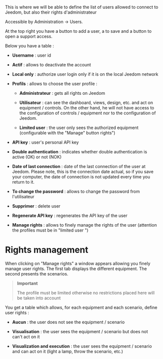 This is where we will be able to define the list of users
allowed to connect to Jeedom, but also their rights
d'administrateur

Accessible by Administration → Users.

At the top right you have a button to add a user, a
to save and a button to open a support access.

Below you have a table :

-   **Username** : user id

-   **Actif** : allows to deactivate the account

-   **Local only** : authorize user login
    only if it is on the local Jeedom network

-   **Profils** : allows to choose the user profile :

    -   **Administrateur** : gets all rights on Jeedom

    -   **Utilisateur** : can see the dashboard, views,
        design, etc. and act on equipment / controls. On the other hand,
        he will not have access to the configuration of controls / equipment
        nor to the configuration of Jeedom.

    -   **Limited user** : the user only sees the
        authorized equipment (configurable with the &quot;Manage&quot; button
        rights&quot;)

-   **API key** : user&#39;s personal API key

-   **Double authentication** : indicates whether double authentication
    is active (OK) or not (NOK)

-   **Date of last connection** : date of the last connection of
    the user at Jeedom. Please note, this is the connection date
    actual, so if you save your computer, the date of
    connection is not updated every time you return to it.

-   **To change the password** : allows to change the password from
    l'utilisateur

-   **Supprimer** : delete user

-   **Regenerate API key** : regenerates the API key of the user

-   **Manage rights** : allows to finely manage the rights of
    the user (attention the profiles must be in
    "limited user ")

Rights management 
==================

When clicking on &quot;Manage rights&quot; a window appears allowing you
finely manage user rights. The first tab displays
the different equipment. The second presents the scenarios.

> **Important**
>
> The profile must be limited otherwise no restrictions placed here
> will be taken into account

You get a table which allows, for each equipment and each
scenario, define user rights :

-   **Aucun** : the user does not see the equipment / scenario

-   **Visualisation** : the user sees the equipment / scenario but does not
    can&#39;t act on it

-   **Visualization and execution** : the user sees
    the equipment / scenario and can act on it (light a lamp, throw
    the scenario, etc.)


